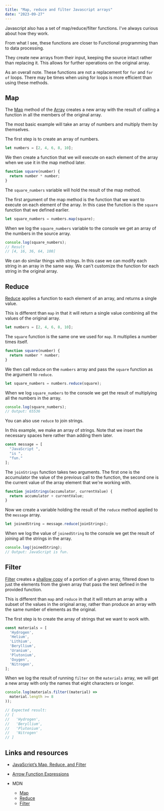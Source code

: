 ```yaml
---
title: "Map, reduce and filter Javascript arrays"
date: "2023-09-27"
---
```


Javascript also has a set of map/reduce/filter functions. I've always curious about how they work.

From what I see, these functions are closer to Functional programming than to data processing.

They create new arrays from their input, keeping the source intact rather than replacing it. This allows for further operations on the original array.

As an overall note. These functions are not a replacement for `for` and `for of` loops. There may be times when using for loops is more efficient than using these methods.

## Map

The [Map](https://developer.mozilla.org/en-US/docs/Web/JavaScript/Reference/Global_Objects/Array/map) method of the [Array](https://developer.mozilla.org/en-US/docs/Web/JavaScript/Reference/Global_Objects/Array) creates a new array with the result of calling a function in all the members of the original array.

The most basic example will take an array of numbers and multiply them by themselves.

The first step is to create an array of numbers.

```js
let numbers = [2, 4, 6, 8, 10];
```

We then create a function that we will execute on each element of the array when we use it in the map method later.

```js
function square(number) {
  return number * number;
}
```

The `square_numbers` variable will hold the result of the map method.

The first argument of the map method is the function that we want to execute on each element of the array. In this case the function is the `square` function that we defined earlier.

```js
let square_numbers = numbers.map(square);
```

When we log the `square_numbers` variable to the console we get an array of the numbers in the source array.

```js
console.log(square_numbers);
// Result
// [4, 16, 36, 64, 100]
```

We can do similar things with strings. In this case we can modify each string in an array in the same way. We can't customize the function for each string in the original array.

## Reduce

[Reduce](https://developer.mozilla.org/en-US/docs/Web/JavaScript/Reference/Global_Objects/Array/Reduce) applies a function to each element of an array, and returns a single value.

This is different than `map` in that it will return a single value combining all the values of the original array.

```js
let numbers = [2, 4, 6, 8, 10];
```

The `square` function is the same one we used for `map`. It multiplies a number times itself.

```js
function square(number) {
  return number * number;
}
```

We then call reduce on the `numbers` array and pass the `square` function as the argument to `reduce`.

```js
let square_numbers = numbers.reduce(square);
```

When we log `square_numbers` to the console we get the result of multiplying all the numbers in the array.

```js
console.log(square_numbers);
// Output: 65536
```

You can also use `reduce` to join strings.

In this example, we make an array of strings. Note that we insert the necessary spaces here rather than adding them later.

```js
const message = [
  "JavaScript ",
  "is ",
  "fun."
];
```

The `joinStrings` function takes two arguments. The first one is the accumulator the value of the previous call to the function, the second one is the current value of the array element that we're working with.

```js
function joinStrings(accumulator, currentValue) {
  return accumulator + currentValue;
}
```

Now we create a variable holding the result of the `reduce` method applied to the `message` array.

```js
let joinedString = message.reduce(joinStrings);
```

When we log the value of `joinedString` to the console we get the result of joining all the strings in the array.

```js
console.log(joinedString);
// Output: JavaScript is fun.
```

## Filter

[Filter](https://developer.mozilla.org/en-US/docs/Web/JavaScript/Reference/Global_Objects/Array/filter) creates a [shallow copy](https://developer.mozilla.org/en-US/docs/Glossary/Shallow_copy) of a portion of a given array, filtered down to just the elements from the given array that pass the test defined in the provided function.

This is different than `map` and `reduce` in that it will return an array with a subset of the values in the original array, rather than produce an array with the same number of elements as the original.

The first step is to create the array of strings that we want to work with.

```js
const materials = [
  'Hydrogen',
  'Helium',
  'Lithium',
  'Beryllium',
  'Uranium',
  'Plutonium',
  'Oxygen',
  'Nitrogen',
];
```

When we log the result of running `filter` on the `materials` array, we will get a new array with only the names that eight characters or longer.

```js
console.log(materials.filter((material) => 
  material.length >= 8
));

// Expected result:
// [
//   'Hydrogen', 
//   'Beryllium', 
//   'Plutonium', 
//   'Nitrogen'
// ]
```

## Links and resources

- [JavaScript’s Map, Reduce, and Filter](https://danmartensen.svbtle.com/javascripts-map-reduce-and-filter)
- [Arrow Function Expressions](https://developer.mozilla.org/en-US/docs/Web/JavaScript/Reference/Functions/Arrow_functions)
- MDN
    
    - [Map](https://developer.mozilla.org/en-US/docs/Web/JavaScript/Reference/Global_Objects/Array/map)
    - [Reduce](https://developer.mozilla.org/en-US/docs/Web/JavaScript/Reference/Global_Objects/Array/Reduce)
    - [Filter](https://developer.mozilla.org/en-US/docs/Web/JavaScript/Reference/Global_Objects/Array/filter)
